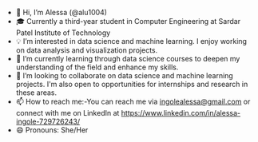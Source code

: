 - 👋 Hi, I’m Alessa (@alu1004)
- 🎓 Currently a third-year student in Computer Engineering at Sardar Patel Institute of Technology
- 💡 I’m interested in data science and machine learning. I enjoy working on data analysis and visualization projects.
- 🌱 I’m currently learning through data science courses to deepen my understanding of the field and enhance my skills.
- 🤝 I’m looking to collaborate on data science and machine learning projects. I'm also open to opportunities for internships and research in these areas.
- 📫 How to reach me:-You can reach me via ingolealessa@gmail.com or connect with me on LinkedIn at https://www.linkedin.com/in/alessa-ingole-729726243/
- 😄 Pronouns: She/Her


<!---
alu1004/alu1004 is a ✨ special ✨ repository because its `README.md` (this file) appears on your GitHub profile.
You can click the Preview link to take a look at your changes.
--->
